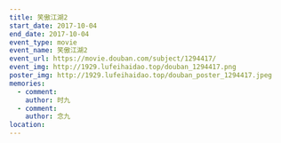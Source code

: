 ```yaml
---
title: 笑傲江湖2
start_date: 2017-10-04
end_date: 2017-10-04
event_type: movie
event_name: 笑傲江湖2
event_url: https://movie.douban.com/subject/1294417/
event_img: http://1929.lufeihaidao.top/douban_1294417.png
poster_img: http://1929.lufeihaidao.top/douban_poster_1294417.jpeg
memories:
  - comment: 
    author: 时九
  - comment: 
    author: 念九
location: 
---
```

